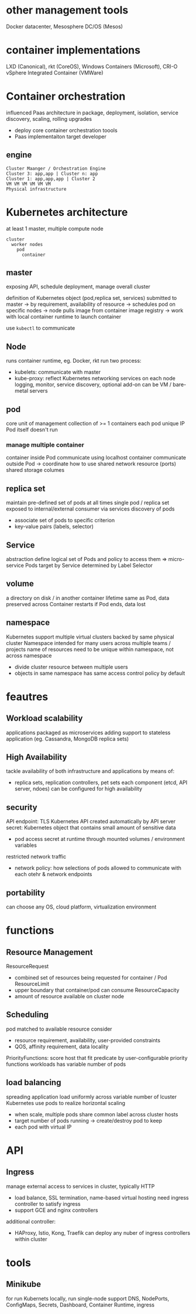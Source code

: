 # other management tools
Docker datacenter, Mesosphere DC/OS (Mesos)

# container implementations
LXD (Canonical), rkt (CoreOS), Windows Containers (Microsoft), CRI-O 
vSphere Integrated Container (VMWare)

# Container orchestration
influenced Paas architecture in package, deployment, isolation, service discovery, scaling, rolling upgrades
- deploy core container orchestration toools
- Paas implementaiton target developer

## engine
```
Cluster Maanger / Orchestration Engine
Cluster 3: app,app | Cluster n: app
Cluster 1: app,app,app | Cluster 2
VM VM VM VM VM VM
Physical infrastructure
```
# Kubernetes architecture
at least 1 master, multiple compute node

```
cluster
  worker nodes
    pod
      container
```

## master
exposing API, schedule deployment, manage overall cluster

definition of Kubernetes object (pod,replica set, services) submitted to master
-> by requirement, availability of resource
-> schedules pod on specific nodes
-> node pulls image from container image registry
-> work with local container runtime to launch container

use `kubectl` to communicate

## Node
runs container runtime, eg. Docker, rkt
run two process: 
- kubelets: communicate with master
- kube-proxy: reflect Kubernetes networking services on each node
logging, monitor, service discovery, optional add-on
can be VM / bare-metal servers

## pod
core unit of management
collection of >= 1 containers
each pod unique IP
Pod itself doesn't run 

### manage multiple container
container inside Pod communicate using localhost
container communicate outside Pod -> coordinate how to use shared network resource (ports)
shared storage columes

## replica set
maintain pre-defined set of pods at all times
single pod / replica set exposed to internal/external consumer via services
discovery of pods
- associate set of pods to specific criterion
- key-value pairs (labels, selector)

## Service
abstraction define logical set of Pods and policy to access them => micro-service
Pods target by Service determined by Label Selector

## volume
a directory on disk / in another container
lifetime same as Pod, data preserved across Container restarts
if Pod ends, data lost

## namespace
Kubernetes support multiple virtual clusters backed by same physical cluster
Namespace intended for many users across multiple teams / projects
name of resources need to be unique within namespace, not across namespace
- divide cluster resource between multiple users
- objects in same namespace has same access control policy by default

# feautres
## Workload scalability
applications packaged as microservices
adding support to stateless application (eg. Cassandra, MongoDB replica sets)

## High Availability
tackle availability of both infrastructure and applications
by means of:
- replica sets, replication controllers, pet sets
each component (etcd, API server, ndoes) can be configured for high availability

## security
API endpoint: TLS
Kubernetes API created automatically by API server
secret: Kubernetes object that contains small amount of sensitive data
- pod access secret at runtime through mounted volumes / environment variables

restricted network traffic
- network policy: how selections of pods allowed to communicate with each otehr & network endpoints

## portability
can choose any OS, cloud platform, virtualization environment

# functions
## Resource Management
ResourceRequest
- combined set of resources being requested for container / Pod
ResourceLimit
- upper boundary that container/pod can consume
ResourceCapacity
- amount of resource available on cluster node

## Scheduling
pod matched to available resource
consider 
- resource requirement, availability, user-provided constraints
- QOS, affinity requirement, data locality

PriorityFunctions: score host that fit predicate by user-configurable priority functions
workloads has variable number of pods

## load balancing
spreading application load uniformly across variable number of lcuster
Kubernetes use pods to realize horizontal scaling
- when scale, multiple pods share common label across cluster hosts
- target number of pods running -> create/destroy pod to keep
- each pod with virtual IP

# API
## Ingress
manage external access to services in cluster, typically HTTP
- load balance, SSL termination, name-based virtual hosting
need ingress controller to satisfy ingress
- support GCE and nginx controllers

additional controller:
- HAProxy, Istio, Kong, Traefik
can deploy any nuber of ingress controllers within cluster


# tools
## Minikube
for run Kubernets locally, run single-node
support DNS, NodePorts, ConfigMaps, Secrets, Dashboard, Container Runtime, ingress

















